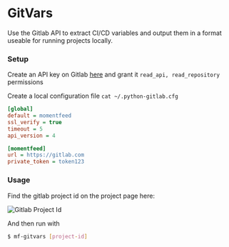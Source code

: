 # GitVars
Use the Gitlab API to extract CI/CD variables and output them in a format useable for running projects locally.

### Setup
Create an API key on Gitlab [here](https://gitlab.com/-/profile/personal_access_tokens) and grant it `read_api, read_repository` permissions

Create a local configuration file
`cat ~/.python-gitlab.cfg`

```ini
[global]
default = momentfeed
ssl_verify = true
timeout = 5
api_version = 4

[momentfeed]
url = https://gitlab.com
private_token = token123
```

### Usage
Find the gitlab project id on the project page here:

![Gitlab Project Id](projectid.png)

And then run with 
```bash
$ mf-gitvars [project-id]
```
